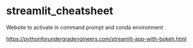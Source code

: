 # streamlit_cheatsheet


Website to activate in command prompt and conda environment

https://pythonforundergradengineers.com/streamlit-app-with-bokeh.html

